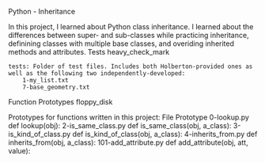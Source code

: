 Python - Inheritance

In this project, I learned about Python class inheritance. I learned about the differences between super- and sub-classes while practicing inheritance, definining classes with multiple base classes, and overiding inherited methods and attributes.
Tests heavy_check_mark

    tests: Folder of test files. Includes both Holberton-provided ones as well as the following two independently-developed:
        1-my_list.txt
        7-base_geometry.txt

Function Prototypes floppy_disk

Prototypes for functions written in this project:
File 	Prototype
0-lookup.py 	def lookup(obj):
2-is_same_class.py 	def is_same_class(obj, a_class):
3-is_kind_of_class.py 	def is_kind_of_class(obj, a_class):
4-inherits_from.py 	def inherits_from(obj, a_class):
101-add_attribute.py 	def add_attribute(obj, att, value):
